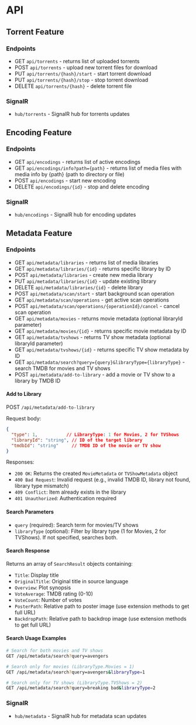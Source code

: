 # API

## Torrent Feature

### Endpoints

- GET `api/torrents` - returns list of uploaded torrents
- POST `api/torrents` - upload new torrent files for download
- PUT `api/torrents/{hash}/start` - start torrent download
- PUT `api/torrents/{hash}/stop` - stop torrent download
- DELETE `api/torrents/{hash}` - delete torrent file

### SignalR

- `hub/torrents` - SignalR hub for torrents updates

## Encoding Feature

### Endpoints

- GET `api/encodings` - returns list of active encodings
- GET `api/encodings/info?path={path}` - returns list of media files with media info by {path} (path to directory or file)
- POST `api/encodings` - start new encoding
- DELETE `api/encodings/{id}` - stop and delete encoding

### SignalR

- `hub/encodings` - SignalR hub for encoding updates

## Metadata Feature

### Endpoints

- GET `api/metadata/libraries` - returns list of media libraries
- GET `api/metadata/libraries/{id}` - returns specific library by ID
- POST `api/metadata/libraries` - create new media library
- PUT `api/metadata/libraries/{id}` - update existing library
- DELETE `api/metadata/libraries/{id}` - delete library
- POST `api/metadata/scan/start` - start background scan operation
- GET `api/metadata/scan/operations` - get active scan operations
- POST `api/metadata/scan/operations/{operationId}/cancel` - cancel scan operation
- GET `api/metadata/movies` - returns movie metadata (optional libraryId parameter)
- GET `api/metadata/movies/{id}` - returns specific movie metadata by ID
- GET `api/metadata/tvshows` - returns TV show metadata (optional libraryId parameter)
- GET `api/metadata/tvshows/{id}` - returns specific TV show metadata by ID
- GET `api/metadata/search?query={query}&libraryType={libraryType}` - search TMDB for movies and TV shows
- POST `api/metadata/add-to-library` - add a movie or TV show to a library by TMDB ID

#### Add to Library

POST `/api/metadata/add-to-library`

Request body:
```json
{
  "type": 1,           // LibraryType: 1 for Movies, 2 for TVShows
  "libraryId": "string", // ID of the target library
  "tmdbId": "string"     // TMDB ID of the movie or TV show
}
```

Responses:
- `200 OK`: Returns the created `MovieMetadata` or `TVShowMetadata` object
- `400 Bad Request`: Invalid request (e.g., invalid TMDB ID, library not found, library type mismatch)
- `409 Conflict`: Item already exists in the library
- `401 Unauthorized`: Authentication required

#### Search Parameters

- `query` (required): Search term for movies/TV shows
- `libraryType` (optional): Filter by library type (1 for Movies, 2 for TVShows). If not specified, searches both.

#### Search Response

Returns an array of `SearchResult` objects containing:
- `Title`: Display title
- `OriginalTitle`: Original title in source language
- `Overview`: Plot synopsis
- `VoteAverage`: TMDB rating (0-10)
- `VoteCount`: Number of votes
- `PosterPath`: Relative path to poster image (use extension methods to get full URL)
- `BackdropPath`: Relative path to backdrop image (use extension methods to get full URL)

#### Search Usage Examples

```bash
# Search for both movies and TV shows
GET /api/metadata/search?query=avengers

# Search only for movies (LibraryType.Movies = 1)
GET /api/metadata/search?query=avengers&libraryType=1

# Search only for TV shows (LibraryType.TVShows = 2)
GET /api/metadata/search?query=breaking bad&libraryType=2
```

### SignalR

- `hub/metadata` - SignalR hub for metadata scan updates
